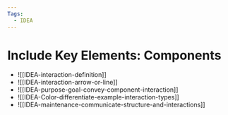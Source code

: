 ```yaml
---
Tags:
  - IDEA
---
```



# Include Key Elements: Components


- ![[IDEA-interaction-definition]]
- ![[IDEA-interaction-arrow-or-line]]
- ![[IDEA-purpose-goal-convey-component-interaction]]
- ![[IDEA-Color-differentiate-example-interaction-types]]
- ![[IDEA-maintenance-communicate-structure-and-interactions]]
